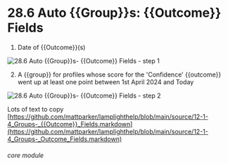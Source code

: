 # 28.6 Auto {{Group}}s: {{Outcome}} Fields


1. Date of {{Outcome}}(s)

![28.6 Auto {{Group}}s- {{Outcome}} Fields - step 1](28.6_Auto_Lists-_Outcome_Fields_im_1.png)

2. A {{group}} for profiles whose score for the &#039;Confidence&#039; {{outcome}} went up at least one point between 1st April 2024 and Today

![28.6 Auto {{Group}}s- {{Outcome}} Fields - step 2](28.6_Auto_Lists-_Outcome_Fields_im_2.png)

Lots of text to copy
[https://github.com/mattparker/lamplighthelp/blob/main/source/12-1-4_Groups-_{{Outcome}}_Fields.markdown](https://github.com/mattparker/lamplighthelp/blob/main/source/12-1-4_Groups-_Outcome_Fields.markdown)


###### core module